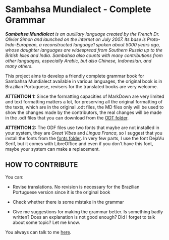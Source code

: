 # Sambahsa Mundialect - Complete Grammar

***Sambahsa Mundialect*** *is an auxiliary language created by the French Dr. Olivier Simon and launched on the internet on July 2007. Its base is Proto-Indo-European, a reconstructed language1 spoken about 5000 years ago, whose daughter languages are widespread from Southern Russia up to the British Isles and India. Sambahsa also counts with many contributions from other languages, especially Arabic, but also Chinese, Indonesian, and many others.*

This project aims to develop a friendly complete grammar book for Sambahsa Mundialect available in various languages, the original book is in Brazilian Portuguese, revisers for the translated books are very welcome.

**ATTENTION 1:** Since the formatting capacities of MarkDown are very limited and text formatting matters a lot, for preserving all the original formatting of the texts, which are in the original .odt files, the MD files only will be used to show the changes made by the contributors, the real changes will be made in the .odt files that you can download from the [ODT folder](https://github.com/hmslima/sambahsacompletegrammar/tree/master/ODT).

**ATTENTION 2:** The ODF files use two fonts that maybe are not installed in your system, they are *Great Vibes* and *Lingua Franca*, so I suggest that you install the fonts from the [fonts folder](https://github.com/hmslima/sambahsacompletegrammar/tree/master/fonts). In very few parts, I use the font DejaVu Serif, but it comes with LibreOffice and even if you don't have this font, maybe your system can make a replacement.

## HOW TO CONTRIBUTE

You can:

* Revise translations. No revision is necessary for the Brazilian Portuguese version since it is the original book

* Check whether there is some mistake in the grammar

* Give me suggestions for making the grammar better. Is something badly written? Does an explanation is not good enough? Did I forget to talk about some topic? Let me know.

You always can talk to me [here](https://github.com/hmslima/sambahsacompletegrammar/issues).
